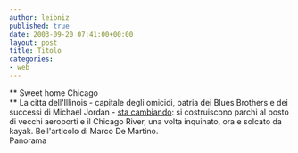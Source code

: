 ```yaml
---
author: leibniz
published: true
date: 2003-09-20 07:41:00+00:00
layout: post
title: Titolo
categories:
- web
---
```


   **   Sweet home Chicago   
**   La citta dell'Illinois - capitale degli omicidi, patria dei Blues Brothers e dei successi di Michael Jordan - [ sta cambiando](http://www.panorama.it/mondo/americhe/articolo/ix1-A020001020759): si costruiscono parchi al posto di vecchi aeroporti e il Chicago River, una volta inquinato, ora e solcato da kayak. Bell'articolo di Marco De Martino.   
Panorama
